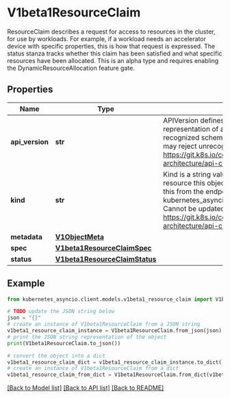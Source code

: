 # V1beta1ResourceClaim

ResourceClaim describes a request for access to resources in the cluster, for use by workloads. For example, if a workload needs an accelerator device with specific properties, this is how that request is expressed. The status stanza tracks whether this claim has been satisfied and what specific resources have been allocated.  This is an alpha type and requires enabling the DynamicResourceAllocation feature gate.

## Properties

Name | Type | Description | Notes
------------ | ------------- | ------------- | -------------
**api_version** | **str** | APIVersion defines the versioned schema of this representation of an object. Servers should convert recognized schemas to the latest internal value, and may reject unrecognized values. More info: https://git.k8s.io/community/contributors/devel/sig-architecture/api-conventions.md#resources | [optional] 
**kind** | **str** | Kind is a string value representing the REST resource this object represents. Servers may infer this from the endpoint the kubernetes_asyncio.client submits requests to. Cannot be updated. In CamelCase. More info: https://git.k8s.io/community/contributors/devel/sig-architecture/api-conventions.md#types-kinds | [optional] 
**metadata** | [**V1ObjectMeta**](V1ObjectMeta.md) |  | [optional] 
**spec** | [**V1beta1ResourceClaimSpec**](V1beta1ResourceClaimSpec.md) |  | 
**status** | [**V1beta1ResourceClaimStatus**](V1beta1ResourceClaimStatus.md) |  | [optional] 

## Example

```python
from kubernetes_asyncio.client.models.v1beta1_resource_claim import V1beta1ResourceClaim

# TODO update the JSON string below
json = "{}"
# create an instance of V1beta1ResourceClaim from a JSON string
v1beta1_resource_claim_instance = V1beta1ResourceClaim.from_json(json)
# print the JSON string representation of the object
print(V1beta1ResourceClaim.to_json())

# convert the object into a dict
v1beta1_resource_claim_dict = v1beta1_resource_claim_instance.to_dict()
# create an instance of V1beta1ResourceClaim from a dict
v1beta1_resource_claim_from_dict = V1beta1ResourceClaim.from_dict(v1beta1_resource_claim_dict)
```
[[Back to Model list]](../README.md#documentation-for-models) [[Back to API list]](../README.md#documentation-for-api-endpoints) [[Back to README]](../README.md)


